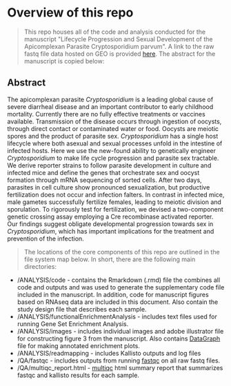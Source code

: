 # Overview of this repo

> This repo houses all of the code and analysis conducted for the manuscript "Lifecycle Progression and Sexual Development of the Apicomplexan Parasite Cryptosporidium parvum". A link to the raw fastq file data hosted on GEO is provided [here](https://www.ncbi.nlm.nih.gov/geo/query/acc.cgi?acc=GSE129267). The abstract for the manuscript is copied below:

## Abstract
The apicomplexan parasite *Cryptosporidium* is a leading global cause of severe diarrheal disease and an important contributor to early childhood mortality. Currently there are no fully effective treatments or vaccines available. Transmission of the disease occurs through ingestion of oocysts, through direct contact or contaminated water or food. Oocysts are meiotic spores and the product of parasite sex. *Cryptosporidium* has a single host lifecycle where both asexual and sexual processes unfold in the intestine of infected hosts. Here we use the new-found ability to genetically engineer *Cryptosporidium* to make life cycle progression and parasite sex tractable. We derive reporter strains to follow parasite development in culture and infected mice and define the genes that orchestrate sex and oocyst formation through mRNA sequencing of sorted cells. After two days, parasites in cell culture show pronounced sexualization, but productive fertilization does not occur and infection falters. In contrast in infected mice, male gametes successfully fertilize females, leading to meiotic division and sporulation. To rigorously test for fertilization, we devised a two-component genetic crossing assay employing a Cre recombinase activated reporter. Our findings suggest obligate developmental progression towards sex in *Cryptosporidium*, which has important implications for the treatment and prevention of the infection.

> The locations of the core components of this repo are outlined in the file system map below. In short, there are the following main directories:

 - /ANALYSIS/code - contains the Rmarkdown (.rmd) file the combines all code and outputs and was used to generate the supplementary code file included in the manuscript.  In addition, code for manuscript figures based on RNAseq data are included in this document.  Also contain the study design file that describes each sample.
 - /ANALYSIS/functionalEnrichmentAnalysis - includes text files used for running Gene Set Enrichment Analysis.
 - /ANALYSIS/images - includes individual images and adobe illustrator file for constructing figure 3 from the manuscript.  Also contains [DataGraph](http://www.visualdatatools.com/DataGraph/) file for making annotated enrichment plots.
 - /ANALYSIS/readmapping - includes Kallisto outputs and log files
 - /QA/fastqc - includes outputs from running [fastqc](https://www.bioinformatics.babraham.ac.uk/projects/fastqc/) on all raw fastq files.  
 - /QA/multiqc_report.html - [multiqc](https://multiqc.info/) html summary report that summarizes fastqc and kallisto results for each sample.

```
